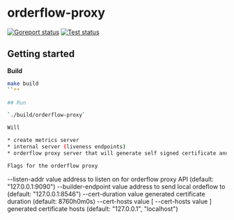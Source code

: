 # orderflow-proxy

[![Goreport status](https://goreportcard.com/badge/github.com/flashbots/orderflow-proxy)](https://goreportcard.com/report/github.com/flashbots/go-template)
[![Test status](https://github.com/flashbots/orderflow-proxy/actions/workflows/checks.yml/badge.svg?branch=main)](https://github.com/flashbots/go-template/actions?query=workflow%3A%22Checks%22)

## Getting started

**Build**

```bash
make build
``**

## Run

`./build/orderflow-proxy`

Will 

* create metrics server
* internal server (liveness endpoints)
* orderflow proxy server that will generate self signed certificate and use it to accept requests that will be proxied to the local builder endpoint

Flags for the orderflow proxy

```
--listen-addr value                        address to listen on for orderflow proxy API (default: "127.0.0.1:9090")
--builder-endpoint value                   address to send local ordeflow to (default: "127.0.0.1:8546")
--cert-duration value                      generated certificate duration (default: 8760h0m0s)
--cert-hosts value [ --cert-hosts value ]  generated certificate hosts (default: "127.0.0.1", "localhost")
```
